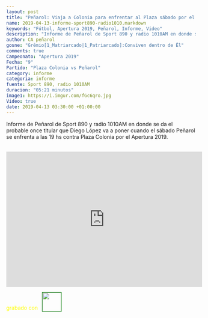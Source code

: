 ```yaml
---
layout: post
title: "Peñarol: Viaja a Colonia para enfrentar al Plaza sábado por el Apertura"
name: 2019-04-13-informe-sport890-radio1010.markdown
keywords: "Fútbol, Apertura 2019, Peñarol, Informe, Video"
description: "Informe de Peñarol de Sport 890 y radio 1010AM en donde se da el probable once titular que Diego López va a poner cuando el sábado Peñarol se enfrenta a las 19 hs contra Plaza Colonia por el Apertura 2019"
author: CA peñarol
gosne: "Grêmio[1_Matriarcado|1_Patriarcado]:Conviven dentro de Êl"
comments: true
Campeonato: "Apertura 2019"
Fecha: "9"
Partido: "Plaza Colonia vs Peñarol"
category: informe
categoria: informe
fuente: Sport 890, radio 1010AM
duracion: "05:21 minutos"
image1: https://i.imgur.com/fGc6qro.jpg
Video: true
date: 2019-04-13 03:30:00 +01:00:00
---
```


Informe de Peñarol de Sport 890 y radio 1010AM en donde se da el probable once titular que Diego López va a poner cuando el sábado Peñarol se enfrenta a las 19 hs contra Plaza Colonia por el Apertura 2019.

<br>

<iframe width="521" height="360" src="https://www.youtube.com/embed/dydrwV5exjc" frameborder="0" allow="accelerometer; autoplay; encrypted-media; gyroscope; picture-in-picture" allowfullscreen></iframe>

<span style="color:yellow;">grabado con</span> <a href="http://ffmpeg.org"><img src="{{ site.url }}/images/ffmpeg.png" width="50px" style="border:1px solid green;vertical-align: sub;margin-left:7px;"></a>
